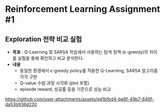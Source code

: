 # Reinforcement Learning Assignment #1

## Exploration 전략 비교 실험
+ **목표** : Q-Learning 및 SARSA 학습에서 사용하는 탐색 정책 (ε-greedy)의 차이를 실험을 통해 확인하고 비교 분석한다.
+ **내용**
   - 동일한 환경에서 $\epsilon$-greedy policy를 적용한 Q-Learning, SARSA 알고리즘 각각 구현
   - Q-value 수렴 과정 시각화 (plot 포함)
   - episode reward, 성공률 등을 기준으로 성능 비교

https://github.com/user-attachments/assets/ed1bfbd4-be8f-49b7-849f-da53b936d230
